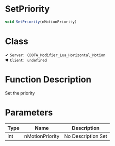 # SetPriority
```js	
void SetPriority(nMotionPriority)
```
# Class
✔ `Server: CDOTA_Modifier_Lua_Horizontal_Motion`  
✖ `Client: undefined`  

# Function Description
Set the priority
# Parameters
Type|Name|Description
--|--|--
int|nMotionPriority|No Description Set
